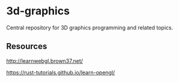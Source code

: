 # 3d-graphics

Central repository for 3D graphics programming and related topics.

## Resources

http://learnwebgl.brown37.net/

https://rust-tutorials.github.io/learn-opengl/
